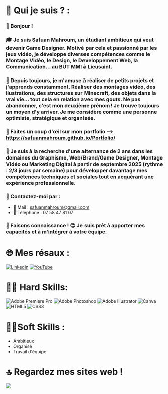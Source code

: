 # 💫 Qui je suis ? :

### 👋 Bonjour !

### 🎓 Je suis Safuan Mahroum, un étudiant ambitieux qui veut devenir Game Designer. Motivé par cela et passionné par les jeux vidéo, je développe diverses compétences comme le Montage Vidéo, le Design, le Developpement Web, la Communication... au BUT MMI à Lieusaint.

### 🎨 Depuis toujours, je m'amuse à réaliser de petits projets et j'apprends constamment. Réaliser des montages vidéo, des ilustrations, des structures sur Minecraft, des objets dans la vrai vie... tout cela en relation avec mes gouts. Ne pas abandonner, c'est mon deuxième prénom ! Je trouve toujours un moyen d'y arriver. Je me considère comme une personne optimiste, stratégique et organisée.

### 👀 Faites un coup d'œil sur mon portfolio --> https://safuanmahroum.github.io/Portfolio/

### 💼 Je suis à la recherche d'une alternance de 2 ans dans les domaines du Graphisme, Web/Brand/Game Designer, Montage Vidéo ou Marketing Digital à partir de septembre 2025 (rythme : 2/3 jours par semaine) pour développer davantage mes compétences techniques et sociales tout en acquérant une expérience professionnelle.

### 📩 Contactez-moi par :
- 📧 Mail : safuanmahroum@gmail.com
- 📱 Téléphone : 07 58 47 81 07

### 🤝 Faisons connaissance ! 😊 Je suis prêt à apporter mes capacités et à m'intégrer à votre équipe.

# 🌐 Mes résaux :
[![LinkedIn](https://img.shields.io/badge/LinkedIn-%230077B5.svg?logo=linkedin&logoColor=white)](https://linkedin.com/in/SafuanMahroum) [![YouTube](https://img.shields.io/badge/YouTube-%23FF0000.svg?logo=YouTube&logoColor=white)](https://youtube.com/@ThePanterSwit) 

# 👨‍💻 Hard Skills:
![Adobe Premiere Pro](https://img.shields.io/badge/Adobe%20Premiere%20Pro-9999FF.svg?style=for-the-badge&logo=Adobe%20Premiere%20Pro&logoColor=white) ![Adobe Photoshop](https://img.shields.io/badge/adobe%20photoshop-%2331A8FF.svg?style=for-the-badge&logo=adobe%20photoshop&logoColor=white) ![Adobe Illustrator](https://img.shields.io/badge/adobe%20illustrator-%23FF9A00.svg?style=for-the-badge&logo=adobe%20illustrator&logoColor=white) ![Canva](https://img.shields.io/badge/Canva-%2300C4CC.svg?style=for-the-badge&logo=Canva&logoColor=white) ![HTML5](https://img.shields.io/badge/html5-%23E34F26.svg?style=for-the-badge&logo=html5&logoColor=white) ![CSS3](https://img.shields.io/badge/css3-%231572B6.svg?style=for-the-badge&logo=css3&logoColor=white)

# 👨‍🎓Soft Skills :
- Ambitieux
- Organisé
- Travail d'équipe

# 🔝 Regardez mes sites web !
![](https://github-contributor-stats.vercel.app/api?username=SafuanMahroum&limit=5&theme=tokyonight&combine_all_yearly_contributions=true)
